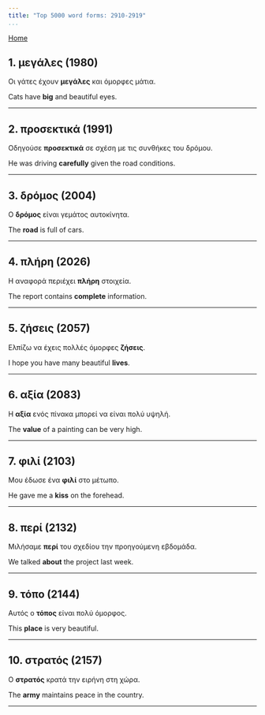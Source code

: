 ```yaml
---
title: "Top 5000 word forms: 2910-2919"
...
```


[Home](./) 

## 1. μεγάλες (1980)

Οι γάτες έχουν **μεγάλες** και όμορφες μάτια.  

Cats have **big** and beautiful eyes.

---

## 2. προσεκτικά (1991)

Οδηγούσε **προσεκτικά** σε σχέση με τις συνθήκες του δρόμου.  

He was driving **carefully** given the road conditions.

---

## 3. δρόμος (2004)

Ο **δρόμος** είναι γεμάτος αυτοκίνητα.

The **road** is full of cars.

---

## 4. πλήρη (2026)

Η αναφορά περιέχει **πλήρη** στοιχεία.  

The report contains **complete** information.

---

## 5. ζήσεις (2057)

Ελπίζω να έχεις πολλές όμορφες **ζήσεις**.  

I hope you have many beautiful **lives**.

---

## 6. αξία (2083)

Η **αξία** ενός πίνακα μπορεί να είναι πολύ υψηλή.  

The **value** of a painting can be very high.

---

## 7. φιλί (2103)

Μου έδωσε ένα **φιλί** στο μέτωπο.

He gave me a **kiss** on the forehead.

---

## 8. περί (2132)

Μιλήσαμε **περί** του σχεδίου την προηγούμενη εβδομάδα.  

We talked **about** the project last week.

---

## 9. τόπο (2144)

Αυτός ο **τόπος** είναι πολύ όμορφος.

This **place** is very beautiful.

---

## 10. στρατός (2157)

Ο **στρατός** κρατά την ειρήνη στη χώρα.

The **army** maintains peace in the country.

---

